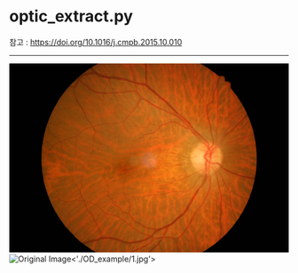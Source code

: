 optic_extract.py
==============
참고 : <https://doi.org/10.1016/j.cmpb.2015.10.010>
***
![Original Image](./OD_example/1.jpg)
<img src="/path/to/img.jpg" width="40%" height="30%" title="px(픽셀) 크기 설정" alt="Original Image"><'./OD_example/1.jpg'>
